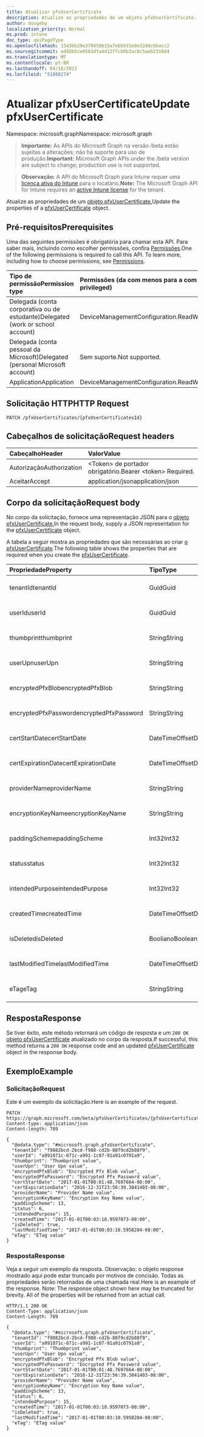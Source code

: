 ```yaml
---
title: Atualizar pfxUserCertificate
description: Atualize as propriedades de um objeto pfxUserCertificate.
author: dougeby
localization_priority: Normal
ms.prod: intune
doc_type: apiPageType
ms.openlocfilehash: 1543bb29e379458b15a7ebb915e0e32d4c6bacc2
ms.sourcegitcommit: ed45b5ce0583dfa4d12f7cb0b3ac0c5aeb2318d4
ms.translationtype: MT
ms.contentlocale: pt-BR
ms.lasthandoff: 04/16/2021
ms.locfileid: "51868274"
---
```

# <a name="update-pfxusercertificate"></a><span data-ttu-id="c526f-103">Atualizar pfxUserCertificate</span><span class="sxs-lookup"><span data-stu-id="c526f-103">Update pfxUserCertificate</span></span>

<span data-ttu-id="c526f-104">Namespace: microsoft.graph</span><span class="sxs-lookup"><span data-stu-id="c526f-104">Namespace: microsoft.graph</span></span>

> <span data-ttu-id="c526f-105">**Importante:** As APIs do Microsoft Graph na versão /beta estão sujeitas a alterações; não há suporte para uso de produção.</span><span class="sxs-lookup"><span data-stu-id="c526f-105">**Important:** Microsoft Graph APIs under the /beta version are subject to change; production use is not supported.</span></span>

> <span data-ttu-id="c526f-106">**Observação:** A API do Microsoft Graph para Intune requer uma [licença ativa do Intune](https://go.microsoft.com/fwlink/?linkid=839381) para o locatário.</span><span class="sxs-lookup"><span data-stu-id="c526f-106">**Note:** The Microsoft Graph API for Intune requires an [active Intune license](https://go.microsoft.com/fwlink/?linkid=839381) for the tenant.</span></span>

<span data-ttu-id="c526f-107">Atualize as propriedades de um [objeto pfxUserCertificate.](../resources/intune-raimportcerts-pfxusercertificate.md)</span><span class="sxs-lookup"><span data-stu-id="c526f-107">Update the properties of a [pfxUserCertificate](../resources/intune-raimportcerts-pfxusercertificate.md) object.</span></span>

## <a name="prerequisites"></a><span data-ttu-id="c526f-108">Pré-requisitos</span><span class="sxs-lookup"><span data-stu-id="c526f-108">Prerequisites</span></span>
<span data-ttu-id="c526f-p101">Uma das seguintes permissões é obrigatória para chamar esta API. Para saber mais, incluindo como escolher permissões, confira [Permissões](/graph/permissions-reference).</span><span class="sxs-lookup"><span data-stu-id="c526f-p101">One of the following permissions is required to call this API. To learn more, including how to choose permissions, see [Permissions](/graph/permissions-reference).</span></span>

|<span data-ttu-id="c526f-111">Tipo de permissão</span><span class="sxs-lookup"><span data-stu-id="c526f-111">Permission type</span></span>|<span data-ttu-id="c526f-112">Permissões (da com menos para a com mais privilégios)</span><span class="sxs-lookup"><span data-stu-id="c526f-112">Permissions (from least to most privileged)</span></span>|
|:---|:---|
|<span data-ttu-id="c526f-113">Delegada (conta corporativa ou de estudante)</span><span class="sxs-lookup"><span data-stu-id="c526f-113">Delegated (work or school account)</span></span>|<span data-ttu-id="c526f-114">DeviceManagementConfiguration.ReadWrite.All</span><span class="sxs-lookup"><span data-stu-id="c526f-114">DeviceManagementConfiguration.ReadWrite.All</span></span>|
|<span data-ttu-id="c526f-115">Delegada (conta pessoal da Microsoft)</span><span class="sxs-lookup"><span data-stu-id="c526f-115">Delegated (personal Microsoft account)</span></span>|<span data-ttu-id="c526f-116">Sem suporte.</span><span class="sxs-lookup"><span data-stu-id="c526f-116">Not supported.</span></span>|
|<span data-ttu-id="c526f-117">Application</span><span class="sxs-lookup"><span data-stu-id="c526f-117">Application</span></span>|<span data-ttu-id="c526f-118">DeviceManagementConfiguration.ReadWrite.All</span><span class="sxs-lookup"><span data-stu-id="c526f-118">DeviceManagementConfiguration.ReadWrite.All</span></span>|

## <a name="http-request"></a><span data-ttu-id="c526f-119">Solicitação HTTP</span><span class="sxs-lookup"><span data-stu-id="c526f-119">HTTP Request</span></span>
<!-- {
  "blockType": "ignored"
}
-->
``` http
PATCH /pfxUserCertificates/{pfxUserCertificatesId}
```

## <a name="request-headers"></a><span data-ttu-id="c526f-120">Cabeçalhos de solicitação</span><span class="sxs-lookup"><span data-stu-id="c526f-120">Request headers</span></span>
|<span data-ttu-id="c526f-121">Cabeçalho</span><span class="sxs-lookup"><span data-stu-id="c526f-121">Header</span></span>|<span data-ttu-id="c526f-122">Valor</span><span class="sxs-lookup"><span data-stu-id="c526f-122">Value</span></span>|
|:---|:---|
|<span data-ttu-id="c526f-123">Autorização</span><span class="sxs-lookup"><span data-stu-id="c526f-123">Authorization</span></span>|<span data-ttu-id="c526f-124">&lt;Token&gt; de portador obrigatório.</span><span class="sxs-lookup"><span data-stu-id="c526f-124">Bearer &lt;token&gt; Required.</span></span>|
|<span data-ttu-id="c526f-125">Aceitar</span><span class="sxs-lookup"><span data-stu-id="c526f-125">Accept</span></span>|<span data-ttu-id="c526f-126">application/json</span><span class="sxs-lookup"><span data-stu-id="c526f-126">application/json</span></span>|

## <a name="request-body"></a><span data-ttu-id="c526f-127">Corpo da solicitação</span><span class="sxs-lookup"><span data-stu-id="c526f-127">Request body</span></span>
<span data-ttu-id="c526f-128">No corpo da solicitação, fornece uma representação JSON para o [objeto pfxUserCertificate.](../resources/intune-raimportcerts-pfxusercertificate.md)</span><span class="sxs-lookup"><span data-stu-id="c526f-128">In the request body, supply a JSON representation for the [pfxUserCertificate](../resources/intune-raimportcerts-pfxusercertificate.md) object.</span></span>

<span data-ttu-id="c526f-129">A tabela a seguir mostra as propriedades que são necessárias ao criar [o pfxUserCertificate](../resources/intune-raimportcerts-pfxusercertificate.md).</span><span class="sxs-lookup"><span data-stu-id="c526f-129">The following table shows the properties that are required when you create the [pfxUserCertificate](../resources/intune-raimportcerts-pfxusercertificate.md).</span></span>

|<span data-ttu-id="c526f-130">Propriedade</span><span class="sxs-lookup"><span data-stu-id="c526f-130">Property</span></span>|<span data-ttu-id="c526f-131">Tipo</span><span class="sxs-lookup"><span data-stu-id="c526f-131">Type</span></span>|<span data-ttu-id="c526f-132">Descrição</span><span class="sxs-lookup"><span data-stu-id="c526f-132">Description</span></span>|
|:---|:---|:---|
|<span data-ttu-id="c526f-133">tenantId</span><span class="sxs-lookup"><span data-stu-id="c526f-133">tenantId</span></span>|<span data-ttu-id="c526f-134">Guid</span><span class="sxs-lookup"><span data-stu-id="c526f-134">Guid</span></span>|<span data-ttu-id="c526f-135">Ainda não documentado</span><span class="sxs-lookup"><span data-stu-id="c526f-135">Not yet documented</span></span>|
|<span data-ttu-id="c526f-136">userId</span><span class="sxs-lookup"><span data-stu-id="c526f-136">userId</span></span>|<span data-ttu-id="c526f-137">Guid</span><span class="sxs-lookup"><span data-stu-id="c526f-137">Guid</span></span>|<span data-ttu-id="c526f-138">Ainda não documentado</span><span class="sxs-lookup"><span data-stu-id="c526f-138">Not yet documented</span></span>|
|<span data-ttu-id="c526f-139">thumbprint</span><span class="sxs-lookup"><span data-stu-id="c526f-139">thumbprint</span></span>|<span data-ttu-id="c526f-140">String</span><span class="sxs-lookup"><span data-stu-id="c526f-140">String</span></span>|<span data-ttu-id="c526f-141">Ainda não documentado</span><span class="sxs-lookup"><span data-stu-id="c526f-141">Not yet documented</span></span>|
|<span data-ttu-id="c526f-142">userUpn</span><span class="sxs-lookup"><span data-stu-id="c526f-142">userUpn</span></span>|<span data-ttu-id="c526f-143">String</span><span class="sxs-lookup"><span data-stu-id="c526f-143">String</span></span>|<span data-ttu-id="c526f-144">Ainda não documentado</span><span class="sxs-lookup"><span data-stu-id="c526f-144">Not yet documented</span></span>|
|<span data-ttu-id="c526f-145">encryptedPfxBlob</span><span class="sxs-lookup"><span data-stu-id="c526f-145">encryptedPfxBlob</span></span>|<span data-ttu-id="c526f-146">String</span><span class="sxs-lookup"><span data-stu-id="c526f-146">String</span></span>|<span data-ttu-id="c526f-147">Ainda não documentado</span><span class="sxs-lookup"><span data-stu-id="c526f-147">Not yet documented</span></span>|
|<span data-ttu-id="c526f-148">encryptedPfxPassword</span><span class="sxs-lookup"><span data-stu-id="c526f-148">encryptedPfxPassword</span></span>|<span data-ttu-id="c526f-149">String</span><span class="sxs-lookup"><span data-stu-id="c526f-149">String</span></span>|<span data-ttu-id="c526f-150">Ainda não documentado</span><span class="sxs-lookup"><span data-stu-id="c526f-150">Not yet documented</span></span>|
|<span data-ttu-id="c526f-151">certStartDate</span><span class="sxs-lookup"><span data-stu-id="c526f-151">certStartDate</span></span>|<span data-ttu-id="c526f-152">DateTimeOffset</span><span class="sxs-lookup"><span data-stu-id="c526f-152">DateTimeOffset</span></span>|<span data-ttu-id="c526f-153">Ainda não documentado</span><span class="sxs-lookup"><span data-stu-id="c526f-153">Not yet documented</span></span>|
|<span data-ttu-id="c526f-154">certExpirationDate</span><span class="sxs-lookup"><span data-stu-id="c526f-154">certExpirationDate</span></span>|<span data-ttu-id="c526f-155">DateTimeOffset</span><span class="sxs-lookup"><span data-stu-id="c526f-155">DateTimeOffset</span></span>|<span data-ttu-id="c526f-156">Ainda não documentado</span><span class="sxs-lookup"><span data-stu-id="c526f-156">Not yet documented</span></span>|
|<span data-ttu-id="c526f-157">providerName</span><span class="sxs-lookup"><span data-stu-id="c526f-157">providerName</span></span>|<span data-ttu-id="c526f-158">String</span><span class="sxs-lookup"><span data-stu-id="c526f-158">String</span></span>|<span data-ttu-id="c526f-159">Ainda não documentado</span><span class="sxs-lookup"><span data-stu-id="c526f-159">Not yet documented</span></span>|
|<span data-ttu-id="c526f-160">encryptionKeyName</span><span class="sxs-lookup"><span data-stu-id="c526f-160">encryptionKeyName</span></span>|<span data-ttu-id="c526f-161">String</span><span class="sxs-lookup"><span data-stu-id="c526f-161">String</span></span>|<span data-ttu-id="c526f-162">Ainda não documentado</span><span class="sxs-lookup"><span data-stu-id="c526f-162">Not yet documented</span></span>|
|<span data-ttu-id="c526f-163">paddingScheme</span><span class="sxs-lookup"><span data-stu-id="c526f-163">paddingScheme</span></span>|<span data-ttu-id="c526f-164">Int32</span><span class="sxs-lookup"><span data-stu-id="c526f-164">Int32</span></span>|<span data-ttu-id="c526f-165">Ainda não documentado</span><span class="sxs-lookup"><span data-stu-id="c526f-165">Not yet documented</span></span>|
|<span data-ttu-id="c526f-166">status</span><span class="sxs-lookup"><span data-stu-id="c526f-166">status</span></span>|<span data-ttu-id="c526f-167">Int32</span><span class="sxs-lookup"><span data-stu-id="c526f-167">Int32</span></span>|<span data-ttu-id="c526f-168">Ainda não documentado</span><span class="sxs-lookup"><span data-stu-id="c526f-168">Not yet documented</span></span>|
|<span data-ttu-id="c526f-169">intendedPurpose</span><span class="sxs-lookup"><span data-stu-id="c526f-169">intendedPurpose</span></span>|<span data-ttu-id="c526f-170">Int32</span><span class="sxs-lookup"><span data-stu-id="c526f-170">Int32</span></span>|<span data-ttu-id="c526f-171">Ainda não documentado</span><span class="sxs-lookup"><span data-stu-id="c526f-171">Not yet documented</span></span>|
|<span data-ttu-id="c526f-172">createdTime</span><span class="sxs-lookup"><span data-stu-id="c526f-172">createdTime</span></span>|<span data-ttu-id="c526f-173">DateTimeOffset</span><span class="sxs-lookup"><span data-stu-id="c526f-173">DateTimeOffset</span></span>|<span data-ttu-id="c526f-174">Ainda não documentado</span><span class="sxs-lookup"><span data-stu-id="c526f-174">Not yet documented</span></span>|
|<span data-ttu-id="c526f-175">isDeleted</span><span class="sxs-lookup"><span data-stu-id="c526f-175">isDeleted</span></span>|<span data-ttu-id="c526f-176">Booliano</span><span class="sxs-lookup"><span data-stu-id="c526f-176">Boolean</span></span>|<span data-ttu-id="c526f-177">Ainda não documentado</span><span class="sxs-lookup"><span data-stu-id="c526f-177">Not yet documented</span></span>|
|<span data-ttu-id="c526f-178">lastModifiedTime</span><span class="sxs-lookup"><span data-stu-id="c526f-178">lastModifiedTime</span></span>|<span data-ttu-id="c526f-179">DateTimeOffset</span><span class="sxs-lookup"><span data-stu-id="c526f-179">DateTimeOffset</span></span>|<span data-ttu-id="c526f-180">Ainda não documentado</span><span class="sxs-lookup"><span data-stu-id="c526f-180">Not yet documented</span></span>|
|<span data-ttu-id="c526f-181">eTag</span><span class="sxs-lookup"><span data-stu-id="c526f-181">eTag</span></span>|<span data-ttu-id="c526f-182">String</span><span class="sxs-lookup"><span data-stu-id="c526f-182">String</span></span>|<span data-ttu-id="c526f-183">Ainda não documentado</span><span class="sxs-lookup"><span data-stu-id="c526f-183">Not yet documented</span></span>|



## <a name="response"></a><span data-ttu-id="c526f-184">Resposta</span><span class="sxs-lookup"><span data-stu-id="c526f-184">Response</span></span>
<span data-ttu-id="c526f-185">Se tiver êxito, este método retornará um código de resposta e um `200 OK` [objeto pfxUserCertificate](../resources/intune-raimportcerts-pfxusercertificate.md) atualizado no corpo da resposta.</span><span class="sxs-lookup"><span data-stu-id="c526f-185">If successful, this method returns a `200 OK` response code and an updated [pfxUserCertificate](../resources/intune-raimportcerts-pfxusercertificate.md) object in the response body.</span></span>

## <a name="example"></a><span data-ttu-id="c526f-186">Exemplo</span><span class="sxs-lookup"><span data-stu-id="c526f-186">Example</span></span>

### <a name="request"></a><span data-ttu-id="c526f-187">Solicitação</span><span class="sxs-lookup"><span data-stu-id="c526f-187">Request</span></span>
<span data-ttu-id="c526f-188">Este é um exemplo da solicitação.</span><span class="sxs-lookup"><span data-stu-id="c526f-188">Here is an example of the request.</span></span>
``` http
PATCH https://graph.microsoft.com/beta/pfxUserCertificates/{pfxUserCertificatesId}
Content-type: application/json
Content-length: 789

{
  "@odata.type": "#microsoft.graph.pfxUserCertificate",
  "tenantId": "f9882bcd-2bcd-f988-cd2b-88f9cd2b88f9",
  "userId": "a991071c-071c-a991-1c07-91a91c0791a9",
  "thumbprint": "Thumbprint value",
  "userUpn": "User Upn value",
  "encryptedPfxBlob": "Encrypted Pfx Blob value",
  "encryptedPfxPassword": "Encrypted Pfx Password value",
  "certStartDate": "2017-01-01T00:01:48.7697664-08:00",
  "certExpirationDate": "2016-12-31T23:56:39.3841403-08:00",
  "providerName": "Provider Name value",
  "encryptionKeyName": "Encryption Key Name value",
  "paddingScheme": 13,
  "status": 6,
  "intendedPurpose": 15,
  "createdTime": "2017-01-01T00:03:18.9597073-08:00",
  "isDeleted": true,
  "lastModifiedTime": "2017-01-01T00:03:18.5958204-08:00",
  "eTag": "ETag value"
}
```

### <a name="response"></a><span data-ttu-id="c526f-189">Resposta</span><span class="sxs-lookup"><span data-stu-id="c526f-189">Response</span></span>
<span data-ttu-id="c526f-p102">Veja a seguir um exemplo da resposta. Observação: o objeto response mostrado aqui pode estar truncado por motivos de concisão. Todas as propriedades serão retornadas de uma chamada real.</span><span class="sxs-lookup"><span data-stu-id="c526f-p102">Here is an example of the response. Note: The response object shown here may be truncated for brevity. All of the properties will be returned from an actual call.</span></span>
``` http
HTTP/1.1 200 OK
Content-Type: application/json
Content-Length: 789

{
  "@odata.type": "#microsoft.graph.pfxUserCertificate",
  "tenantId": "f9882bcd-2bcd-f988-cd2b-88f9cd2b88f9",
  "userId": "a991071c-071c-a991-1c07-91a91c0791a9",
  "thumbprint": "Thumbprint value",
  "userUpn": "User Upn value",
  "encryptedPfxBlob": "Encrypted Pfx Blob value",
  "encryptedPfxPassword": "Encrypted Pfx Password value",
  "certStartDate": "2017-01-01T00:01:48.7697664-08:00",
  "certExpirationDate": "2016-12-31T23:56:39.3841403-08:00",
  "providerName": "Provider Name value",
  "encryptionKeyName": "Encryption Key Name value",
  "paddingScheme": 13,
  "status": 6,
  "intendedPurpose": 15,
  "createdTime": "2017-01-01T00:03:18.9597073-08:00",
  "isDeleted": true,
  "lastModifiedTime": "2017-01-01T00:03:18.5958204-08:00",
  "eTag": "ETag value"
}
```




